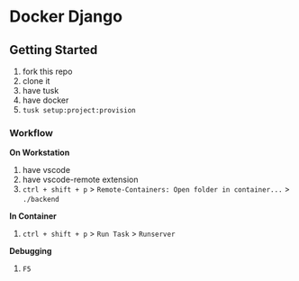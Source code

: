 # Docker Django

## Getting Started

1. fork this repo
2. clone it
3. have tusk
4. have docker
5. `tusk setup:project:provision`

### Workflow

**On Workstation**

1. have vscode
2. have vscode-remote extension
3. `ctrl + shift + p` > `Remote-Containers: Open folder in container...` > `./backend`

**In Container**

1. `ctrl + shift + p` > `Run Task` > `Runserver`

**Debugging**

1. `F5`
